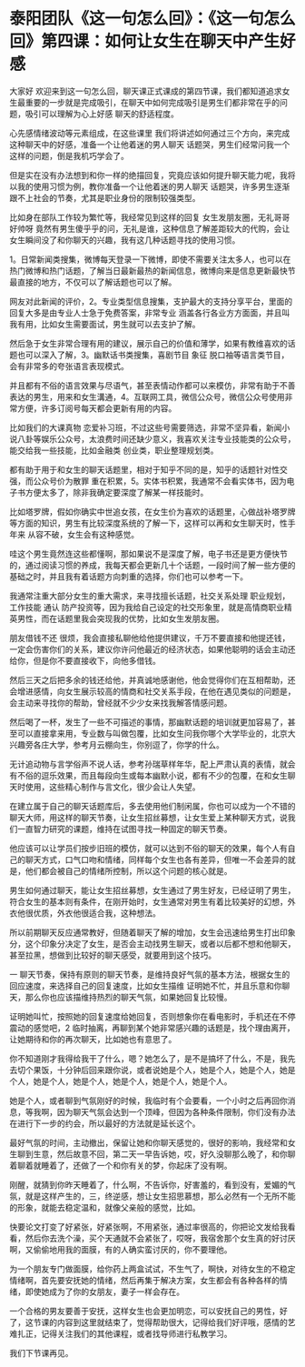 # 泰阳团队《这一句怎么回》：《这一句怎么回》第四课：如何让女生在聊天中产生好感

大家好 欢迎来到这一句怎么回，聊天课正式课成的第四节课，我们都知道追求女生最重要的一步就是完成吸引，在聊天中如何完成吸引是男生们都非常在乎的问题，吸引可以理解为心上好感 聊天的舒适程度。

心先感情绪波动等元素组成，在这些课里 我们将讲述如何通过三个方向，来完成这种聊天中的好感，准备一个让他着迷的男人聊天 话题哭，男生们经常问我一个这样的问题，倒是我机巧学会了。

但是实在没有办法想到和你一样的绝描回复，究竟应该如何提升聊天能力呢，我将以我的使用习惯为例，教你准备一个让他着迷的男人聊天 话题哭，许多男生逐渐跟不上社会的节奏，尤其是职业身份的限制较强类型。

比如身在部队工作较为繁忙等，我经常见到这样的回复 女生发朋友圈，无礼哥哥好帅呀 竟然有男生傻乎乎的问，无礼是谁，这种信息了解差距较大的代购，会让女生瞬间没了和你聊天的兴趣，我有这几种话题寻找的使用习惯。

1。日常新闻类搜集，微博每天登录一下微博，即使不需要关注太多人，也可以在热门微博和热门话题，了解当日最新最热的新闻信息，微博向来是信息更新最快节最直接的地方，不仅可以了解话题也可以了解。

网友对此新闻的评价，2。专业类型信息搜集，支护最大的支持分享平台，里面的回复大多是由专业人士急于免费答案，非常专业 涵盖各行各业方方面面，并且叫我有用，比如女生需要面试，男生就可以去支护了解。

然后急于女生非常合理有用的建议，展示自己的价值和薄学，如果有教维喜欢的话题也可以深入了解，3。幽默话书类搜集，喜剧节目 象征 脱口袖等语言类节目，会有非常多的夸张语言表现模式。

并且都有不俗的语言效果与尽语气，甚至表情动作都可以来模仿，非常有助于不善表达的男生，用来和女生溝通，4。互联网工具，微信公众号，微信公众号使用非常方便，许多订阅号每天都会更新有用的内容。

比如我们的大课真物 恋爱补习班，不过这些号需要筛选，非常不坚异看，新闻小说八卦等娱乐公众号，太浪费时间还缺少意义，我喜欢关注专业技能类的公众号，能交给我一些技能，比如金融类 创业类，职业整理规划类。

都有助于用于和女生的聊天话题里，相对于知乎不同的是，知乎的话题针对性交强，而公众号价为散罪 重在积累，5。实体书积累，我通常不会看实体书，因为电子书方便太多了，除非我确定要深度了解某一样技能时。

比如塔罗牌，假如你确实中世追女孩，在女生价为喜欢的话题里，心做战补塔罗牌等方面的知识，男生有比较深度系统的了解一下，这样可以再和女生聊天时，性手年来 从容不破，女生会有这种感觉。

哇这个男生竟然连这些都懂啊，那如果说不是深度了解，电子书还是更方便快节的，通过阅读习惯的养成，我每天都会更新几十个话题，一段时间了解一些方便的基础之时，并且我有着话题方向刺重的选择，你们也可以参考一下。

我通常注重大部分女生的重大需求，来寻找擅长话题，社交关系处理 职业规划，工作技能 通认 防产投资等，因为我给自己设定的社交形象里，就是高情商职业精英男性，而在话题里我会突现我的优势，比如女生发朋友圈。

朋友借钱不还 很烦，我会直接私聊他给他提供建议，千万不要直接和他提还钱，一定会伤害你们的关系，建议你许问他最近的经济状态，如果他聪明的话会主动还给你，但是你不要直接收下，向他多借钱。

然后三天之后把多余的钱还给他，并真诚地感谢他，他会觉得你们在互相帮助，还会增进感情，向女生展示较高的情商和社交关系手段，在他在遇见类似的问题是，会主动来寻找你的帮助，曾经就不少少女来找我解答情感问题。

然后喝了一杯，发生了一些不可描述的事情，那幽默话题的培训就更加容易了，甚至可以直接拿来用，专业数与叫做包覆，比如女生问我你哪个大学毕业的，北京大兴趣旁各庄大学，参考月云棚向生，你别逗了，你学的什么。

无计追动物与言学俗声不说人话，参考孙瑞草样年华，配上严肃认真的表情，就会有不俗的逗乐效果，而且每段向生或每本幽默小说，都有不少的包覆，在和女生聊天时使用，这些精心制作与言文化，很少会让人失望。

在建立属于自己的聊天话题库后，多去使用他们制闲属，你也可以成为一个不错的聊天大师，用这样的聊天节奏，让女生招丝募想，让女生爱上某种聊天方式，说我们一直智力研究的课题，维持在试图寻找一种固定的聊天节奏。

他应该可以让学员们按步旧班的模仿，就可以达到不俗的聊天的效果，每个人有自己的聊天方式，口气口吻和情绪，同样每个女生也各有差异，但唯一不会差异的就是，他们都会被自己的情绪所控制，所以这个问题的核心就是。

男生如何通过聊天，能让女生招丝募想，女生通过了男生好友，已经证明了男生，符合女生的基本则有条件，在刚开始时，女生通常对男生有着比较美好的幻想，外衣他很优质，外衣他很适合我，这种想法。

所以前期聊天反应通常教好，但随着聊天了解的增加，女生会迅速给男生打出印象分，这个印象分决定了女生，是否会主动找男生聊天，或者以后都不想和他聊天，甚至拉黑，想做到比较好的聊天感受，就要用到这个技巧。

一 聊天节奏，保持有原则的聊天节奏，是维持良好气氛的基本方法，根据女生的回应速度，来选择自己的回复速度，比如女生描维 证明她不忙，并且乐意和你聊天，那么你也应该描维持热烈的聊天气氛，如果她回复比较慢。

证明她叫忙，按照她的回复速度给她回复，否则想象你在看电影时，手机还在不停震动的感觉吧，2 临时抽离，再聊到某个她非常感兴趣的话题是，找个理由离开，让她期待和你的再次聊天，比如她也有意思了。

你不知道刚才我得给我干了什么，嗯？她怎么了，是不是搞坏了什么，不是，我先去切个果饭，十分钟后回来跟你说，或者说她是个人，她是个人，她是个人，她是个人，她是个人，她是个人，她是个人，她是个人，她是个人。

她是个人，或者聊到气氛刚好的时候，我临时有个会要看，一个小时之后再回你消息，等我啊，因为聊天气氛会达到一个顶峰，但因为各种条件限制，你们没有办法在进行下一步的约会，所以最好的方法就是延长这个。

最好气氛的时间，主动撤出，保留让她和你聊天感觉的，很好的影响，我经常和女生聊到生意，然后故意不回，第二天一早告诉她，哎，好久没聊那么晚了，和你聊着聊着就睡着了，还做了一个和你有关的梦，你起床了没有啊。

刚醒，就猜到你昨天睡着了，什么啊，不告诉你，好害羞的，看到没有，爱媚的气氛，就是这样产生的，三，终逆感，想让女生招思慕想，那么必然有一个无所不能的形象，就能去稳定温和，就像父亲般的感觉，比如。

快要论文打变了好紧张，好紧张啊，不用紧张，通过率很高的，你把论文发给我看看，然后你去洗个澡，买个天通就不会紧张了，哎呀，我宿舍那个女生真的好讨厌啊，又偷偷地用我的面膜，有的人确实蛮讨厌的，你不要理他。

为一个朋友专门做面膜，给你药上两盒试试，不生气了，啊快，对待女生的不稳定情绪啊，首先要安抚她的情绪，然后再集于解决方案，女生都会有各种各样的情绪，即使她成为了你的女朋友，妻子一样会存在。

一个合格的男友要善于安抚，这样女生也会更加明恋，可以安抚自己的男性，好了，这节课的内容到这里就结束了，觉得帮助很大，记得给我们好评哦，感情的艺难扎正，记得关注我们的其他课程，或者找导师进行私教学习。

我们下节课再见。